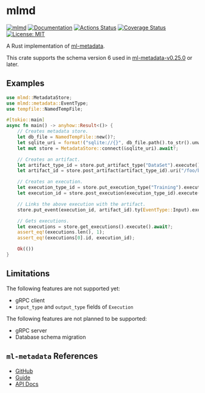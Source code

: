 mlmd
====

[![mlmd](https://img.shields.io/crates/v/mlmd.svg)](https://crates.io/crates/mlmd)
[![Documentation](https://docs.rs/mlmd/badge.svg)](https://docs.rs/mlmd)
[![Actions Status](https://github.com/sile/mlmd/workflows/CI/badge.svg)](https://github.com/sile/mlmd/actions)
[![Coverage Status](https://coveralls.io/repos/github/sile/mlmd/badge.svg?branch=main)](https://coveralls.io/github/sile/mlmd?branch=main)
[![License: MIT](https://img.shields.io/badge/license-MIT-blue.svg)](LICENSE)

A Rust implementation of [ml-metadata].

This crate supports the schema version 6 used in [ml-metadata-v0.25.0][v0.25.0] or later.

[ml-metadata]: https://github.com/google/ml-metadata
[v0.25.0]: https://github.com/google/ml-metadata/releases/tag/v0.25.0

Examples
--------

```rust
use mlmd::MetadataStore;
use mlmd::metadata::EventType;
use tempfile::NamedTempFile;

#[tokio::main]
async fn main() -> anyhow::Result<()> {
    // Creates metadata store.
    let db_file = NamedTempFile::new()?;
    let sqlite_uri = format!("sqlite://{}", db_file.path().to_str().unwrap());
    let mut store = MetadataStore::connect(&sqlite_uri).await?;

    // Creates an artifact.
    let artifact_type_id = store.put_artifact_type("DataSet").execute().await?;
    let artifact_id = store.post_artifact(artifact_type_id).uri("/foo/bar").execute().await?;

    // Creates an execution.
    let execution_type_id = store.put_execution_type("Training").execute().await?;
    let execution_id = store.post_execution(execution_type_id).execute().await?;

    // Links the above execution with the artifact.
    store.put_event(execution_id, artifact_id).ty(EventType::Input).execute().await?;

    // Gets executions.
    let executions = store.get_executions().execute().await?;
    assert_eq!(executions.len(), 1);
    assert_eq!(executions[0].id, execution_id);

    Ok(())
}
```

Limitations
-----------

The following features are not supported yet:
- gRPC client
- `input_type` and `output_type` fields of `Execution`

The following features are not planned to be supported:
- gRPC server
- Database schema migration

`ml-metadata` References
------------------------

- [GitHub][ml-metadata]
- [Guide](https://www.tensorflow.org/tfx/guide/mlmd)
- [API Docs](https://www.tensorflow.org/tfx/ml_metadata/api_docs/python/mlmd)
